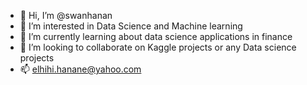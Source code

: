 - 👋 Hi, I’m @swanhanan
- 👀 I’m interested in Data Science and Machine learning
- 🌱 I’m currently learning about data science applications in finance
- 💞️ I’m looking to collaborate on Kaggle projects or any Data science projects
- 📫 elhihi.hanane@yahoo.com

<!---
swanhanan/swanhanan is a ✨ special ✨ repository because its `README.md` (this file) appears on your GitHub profile.
You can click the Preview link to take a look at your changes.
--->
